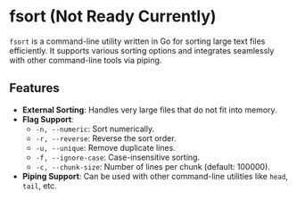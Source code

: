 # fsort (Not Ready Currently)

`fsort` is a command-line utility written in Go for sorting large text files efficiently. It supports various sorting options and integrates seamlessly with other command-line tools via piping.

## Features

- **External Sorting**: Handles very large files that do not fit into memory.
- **Flag Support**:
  - `-n, --numeric`: Sort numerically.
  - `-r, --reverse`: Reverse the sort order.
  - `-u, --unique`: Remove duplicate lines.
  - `-f, --ignore-case`: Case-insensitive sorting.
  - `-c, --chunk-size`: Number of lines per chunk (default: 100000).
- **Piping Support**: Can be used with other command-line utilities like `head`, `tail`, etc.
